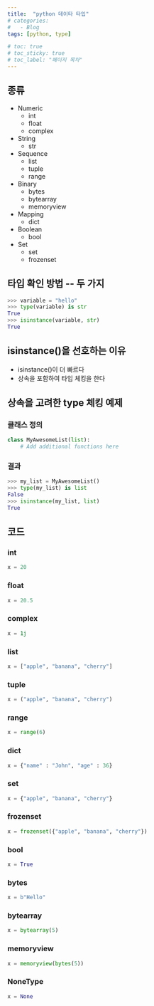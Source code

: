 ```yaml
---
title:  "python 데이타 타입"
# categories:
#   - Blog
tags: [python, type]

# toc: true
# toc_sticky: true
# toc_label: "페이지 목차"
---
```


## 종류

+ Numeric
  + int
  + float
  + complex
+ String
  + str
+ Sequence
  + list
  + tuple
  + range
+ Binary
  + bytes
  + bytearray
  + memoryview
+ Mapping
  + dict
+ Boolean
  + bool
+ Set
  + set
  + frozenset

## 타입 확인 방법 -- 두 가지

```python
>>> variable = "hello"
>>> type(variable) is str
True
>>> isinstance(variable, str)
True
```

## isinstance()을 선호하는 이유

+ isinstance()이 더 빠르다
+ 상속을 포함하여 타입 체킹을 한다

## 상속을 고려한 type 체킹 예제

### 클래스 정의

```python
class MyAwesomeList(list):
    # Add additional functions here
```

### 결과

```python
>>> my_list = MyAwesomeList()
>>> type(my_list) is list
False
>>> isinstance(my_list, list)
True
```

## 코드

### int

```python
x = 20
```

### float

```python
x = 20.5
```

### complex

```python
x = 1j
```

### list

```python
x = ["apple", "banana", "cherry"]
```

### tuple

```python
x = ("apple", "banana", "cherry")
```

### range

```python
x = range(6)
```

### dict

```python
x = {"name" : "John", "age" : 36}
```

### set

```python
x = {"apple", "banana", "cherry"}
```

### frozenset

```python
x = frozenset({"apple", "banana", "cherry"})
```

### bool

```python
x = True
```

### bytes

```python
x = b"Hello"
```

### bytearray

```python
x = bytearray(5)
```

### memoryview

```python
x = memoryview(bytes(5))
```

### NoneType

```python
x = None
```
